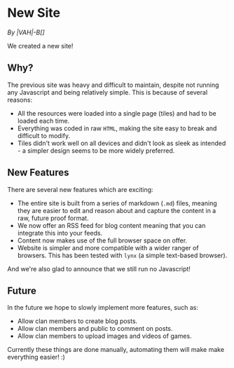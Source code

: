 # New Site

*By |VAH|-B[]*

We created a new site!

## Why?

The previous site was heavy and difficult to maintain, despite not running any
Javascript and being relatively simple. This is because of several reasons:

* All the resources were loaded into a single page (tiles) and had to be loaded
each time.
* Everything was coded in raw `HTML`, making the site easy to break and
difficult to modify.
* Tiles didn't work well on all devices and didn't look as sleek as intended -
a simpler design seems to be more widely preferred.

## New Features

There are several new features which are exciting:

* The entire site is built from a series of markdown (`.md`) files, meaning
they are easier to edit and reason about and capture the content in a raw,
future proof format.
* We now offer an RSS feed for blog content meaning that you can integrate this
into your feeds.
* Content now makes use of the full browser space on offer.
* Website is simpler and more compatible with a wider ranger of browsers. This
has been tested with `lynx` (a simple text-based browser).

And we're also glad to announce that we still run no Javascript!

## Future

In the future we hope to slowly implement more features, such as:

* Allow clan members to create blog posts.
* Allow clan members and public to comment on posts.
* Allow clan members to upload images and videos of games.

Currently these things are done manually, automating them will make make
everything easier! :)
